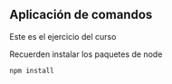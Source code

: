 ## Aplicación de comandos

Este es el ejercicio del curso 


Recuerden instalar los paquetes de node

```
npm install

```